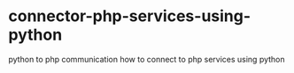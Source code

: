 # connector-php-services-using-python
python to php communication how to connect to php services using python
